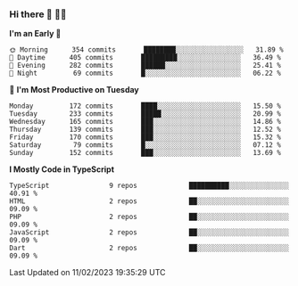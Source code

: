 ### Hi there 👋 🧑‍💻



<!--START_SECTION:waka-->
**I'm an Early 🐤** 

```text
🌞 Morning      354 commits       ████████░░░░░░░░░░░░░░░░░   31.89 % 
🌆 Daytime      405 commits       █████████░░░░░░░░░░░░░░░░   36.49 % 
🌃 Evening      282 commits       ██████░░░░░░░░░░░░░░░░░░░   25.41 % 
🌙 Night         69 commits       █░░░░░░░░░░░░░░░░░░░░░░░░   06.22 % 

```
📅 **I'm Most Productive on Tuesday** 

```text
Monday         172 commits       ████░░░░░░░░░░░░░░░░░░░░░   15.50 % 
Tuesday        233 commits       █████░░░░░░░░░░░░░░░░░░░░   20.99 % 
Wednesday      165 commits       ███░░░░░░░░░░░░░░░░░░░░░░   14.86 % 
Thursday       139 commits       ███░░░░░░░░░░░░░░░░░░░░░░   12.52 % 
Friday         170 commits       ███░░░░░░░░░░░░░░░░░░░░░░   15.32 % 
Saturday        79 commits       █░░░░░░░░░░░░░░░░░░░░░░░░   07.12 % 
Sunday         152 commits       ███░░░░░░░░░░░░░░░░░░░░░░   13.69 % 

```


**I Mostly Code in TypeScript** 

```text
TypeScript               9 repos             ██████████░░░░░░░░░░░░░░░   40.91 % 
HTML                     2 repos             ██░░░░░░░░░░░░░░░░░░░░░░░   09.09 % 
PHP                      2 repos             ██░░░░░░░░░░░░░░░░░░░░░░░   09.09 % 
JavaScript               2 repos             ██░░░░░░░░░░░░░░░░░░░░░░░   09.09 % 
Dart                     2 repos             ██░░░░░░░░░░░░░░░░░░░░░░░   09.09 % 

```



 Last Updated on 11/02/2023 19:35:29 UTC
<!--END_SECTION:waka-->


